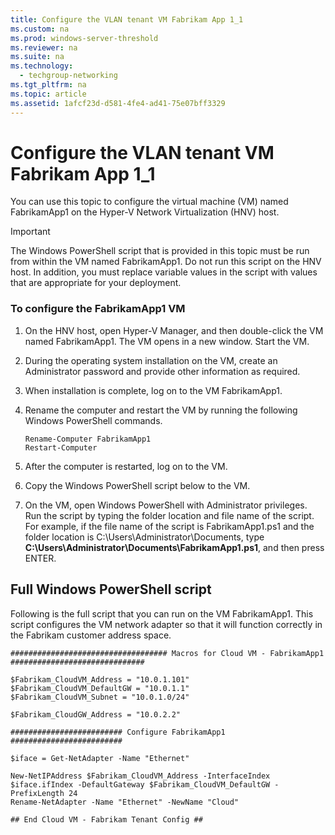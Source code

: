 ```yaml
---
title: Configure the VLAN tenant VM Fabrikam App 1_1
ms.custom: na
ms.prod: windows-server-threshold
ms.reviewer: na
ms.suite: na
ms.technology: 
  - techgroup-networking
ms.tgt_pltfrm: na
ms.topic: article
ms.assetid: 1afcf23d-d581-4fe4-ad41-75e07bff3329
---
```

# Configure the VLAN tenant VM Fabrikam App 1_1
You can use this topic to configure the virtual machine \(VM\) named FabrikamApp1 on the Hyper\-V Network Virtualization \(HNV\) host.  
  
> [!IMPORTANT]  
> The Windows PowerShell script that is provided in this topic must be run from within the VM named FabrikamApp1. Do not run this script on the HNV host. In addition, you must replace variable values in the script with values that are appropriate for your deployment.  
  
### To configure the FabrikamApp1 VM  
  
1.  On the HNV host, open Hyper\-V Manager, and then double\-click the VM named FabrikamApp1. The VM opens in a new window. Start the VM.  
  
2.  During the operating system installation on the VM, create an Administrator password and provide other information as required.  
  
3.  When installation is complete, log on to the VM FabrikamApp1.  
  
4.  Rename the computer and restart the VM by running the following Windows PowerShell commands.  
  
    ```  
    Rename-Computer FabrikamApp1  
    Restart-Computer  
    ```  
  
5.  After the computer is restarted, log on to the VM.  
  
6.  Copy the Windows PowerShell script below to the VM.  
  
7.  On the VM, open Windows PowerShell with Administrator privileges. Run the script by typing the folder location and file name of the script. For example, if the file name of the script is FabrikamApp1.ps1 and the folder location is C:\\Users\\Administrator\\Documents, type **C:\\Users\\Administrator\\Documents\\FabrikamApp1.ps1**, and then press ENTER.  
  
## Full Windows PowerShell script  
Following is the full script that you can run on the VM FabrikamApp1. This script configures the VM network adapter so that it will function correctly in the Fabrikam customer address space.  
  
```  
################################### Macros for Cloud VM - FabrikamApp1 ##############################  
  
$Fabrikam_CloudVM_Address = "10.0.1.101"  
$Fabrikam_CloudVM_DefaultGW = "10.0.1.1"  
$Fabrikam_CloudVM_Subnet = "10.0.1.0/24"  
  
$Fabrikam_CloudGW_Address = "10.0.2.2"  
  
######################### Configure FabrikamApp1 #########################  
  
$iface = Get-NetAdapter -Name "Ethernet"  
  
New-NetIPAddress $Fabrikam_CloudVM_Address -InterfaceIndex $iface.ifIndex -DefaultGateway $Fabrikam_CloudVM_DefaultGW -PrefixLength 24  
Rename-NetAdapter -Name "Ethernet" -NewName "Cloud"  
  
## End Cloud VM - Fabrikam Tenant Config ##  
  
```  
  
